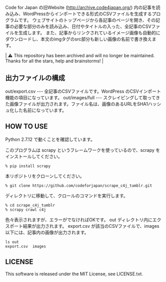 Code for Japan の旧Website (http://archive.code4japan.org/) 内の記事を読み込み、WordPressからインポートできる形式のCSVファイルを生成するプログラムです。
ウェブサイトのトップページから各記事のページを開き、その記事の必要な部分のみを読み込み、日付やタイトルの入った、全記事のCSVファイルを生成します。
また、記事からリンクされているイメージ画像も自動的にダウンロードし、本文のimgタグのsrc部分も新しい画像の名前で書き換えます。

| ⚠️ This repository has been archived and will no longer be maintained. Thanks for all the stars, help and brainstorms! |

## 出力ファイルの構成

out/export.csv --- 全記事のCSVファイルです。WordPress のCSVインポート機能の項目になっています。
out/images/full --- スクレイピングして取ってきた画像ファイルが出力されます。ファイル名は、画像のあるURLをSHA1ハッシュ化した名前になっています。

## HOW TO USE
Python 2.7.12 で動くことを確認しています。

このプログラムは scrapy というフレームワークを使っているので、scrapy をインストールしてください。

```
% pip install scrapy
```

本リポジトリをクローンしてください。

```
% git clone https://github.com/codeforjapan/scrape_c4j_tumblr.git
```

ディレクトリに移動して、クロールのコマンドを実行します。

```
% cd scrape_c4j_tumblr
% scrapy crawl c4j
```

色々表示されますが、エラーがでなければOKです。
out ディレクトリ内にエクスポート結果が出力されます。
export.csv が該当のCSVファイルで、images 以下には、記事内の画像が出力されます。

```
ls out
export.csv  images
```

## LICENSE
This software is released under the MIT License, see LICENSE.txt.

